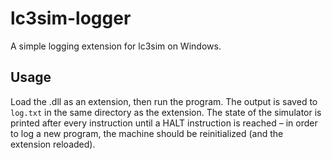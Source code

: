# lc3sim-logger
A simple logging extension for lc3sim on Windows.

Usage
-----
Load the .dll as an extension, then run the program.
The output is saved to `log.txt` in the same directory as the extension.
The state of the simulator is printed after every instruction until a HALT instruction is reached – in order to log a new program, the machine should be reinitialized (and the extension reloaded).
